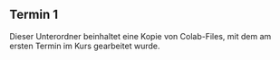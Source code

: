 ## Termin 1

Dieser Unterordner beinhaltet eine Kopie von Colab-Files, mit dem am ersten Termin im Kurs gearbeitet wurde.
